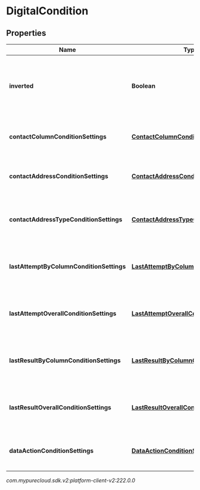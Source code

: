 # DigitalCondition


## Properties

| Name | Type | Description | Notes |
| ------------ | ------------- | ------------- | ------------- |
| **inverted** | **Boolean** | If true, inverts the result of evaluating this condition. Default is false. |  [optional] |
| **contactColumnConditionSettings** | [**ContactColumnConditionSettings**](ContactColumnConditionSettings) | The settings for a 'contact list column' condition. |  [optional] |
| **contactAddressConditionSettings** | [**ContactAddressConditionSettings**](ContactAddressConditionSettings) | The settings for a 'contact address' condition. |  [optional] |
| **contactAddressTypeConditionSettings** | [**ContactAddressTypeConditionSettings**](ContactAddressTypeConditionSettings) | The settings for a 'contact address type' condition. |  [optional] |
| **lastAttemptByColumnConditionSettings** | [**LastAttemptByColumnConditionSettings**](LastAttemptByColumnConditionSettings) | The settings for a 'last attempt by column' condition. |  [optional] |
| **lastAttemptOverallConditionSettings** | [**LastAttemptOverallConditionSettings**](LastAttemptOverallConditionSettings) | The settings for a 'last attempt overall' condition. |  [optional] |
| **lastResultByColumnConditionSettings** | [**LastResultByColumnConditionSettings**](LastResultByColumnConditionSettings) | The settings for a 'last result by column' condition. |  [optional] |
| **lastResultOverallConditionSettings** | [**LastResultOverallConditionSettings**](LastResultOverallConditionSettings) | The settings for a 'last result overall' condition. |  [optional] |
| **dataActionConditionSettings** | [**DataActionConditionSettings**](DataActionConditionSettings) | The settings for a 'data action' condition. |  [optional] |




_com.mypurecloud.sdk.v2:platform-client-v2:222.0.0_
